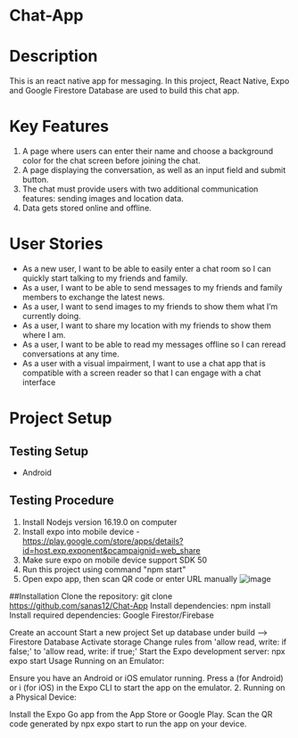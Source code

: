 # Chat-App
# Description
This is an react native app for messaging. In this project, React Native, Expo and Google Firestore Database are used to build this chat app.

# Key Features
1. A page where users can enter their name and choose a background color for the chat screen
before joining the chat.
2. A page displaying the conversation, as well as an input field and submit button.
3. The chat must provide users with two additional communication features: sending images
and location data.
4. Data gets stored online and offline.

# User Stories
- As a new user, I want to be able to easily enter a chat room so I can quickly start talking to my
friends and family.
- As a user, I want to be able to send messages to my friends and family members to exchange
the latest news.
- As a user, I want to send images to my friends to show them what I’m currently doing.
- As a user, I want to share my location with my friends to show them where I am.
- As a user, I want to be able to read my messages offline so I can reread conversations at any
time.
- As a user with a visual impairment, I want to use a chat app that is compatible with a screen
reader so that I can engage with a chat interface

# Project Setup
## Testing Setup
- Android


## Testing Procedure
1. Install Nodejs version 16.19.0 on computer
2. Install expo into mobile device - https://play.google.com/store/apps/details?id=host.exp.exponent&pcampaignid=web_share
3. Make sure expo on mobile device support SDK 50
4. Run this project using command "npm start"
5. Open expo app, then scan QR code or enter URL manually
![image](https://github.com/CoderMCH/chat-app/assets/160289936/09581daf-fb15-4d4a-9b99-e4d59ff5505d)


##Installation
Clone the repository: git clone https://github.com/sanas12/Chat-App
Install dependencies: npm install
Install required dependencies:
Google Firestor/Firebase

Create an account
Start a new project
Set up database under build --> Firestore Database
Activate storage
Change rules from 'allow read, write: if false;' to 'allow read, write: if true;'
Start the Expo development server: npx expo start Usage
Running on an Emulator:

Ensure you have an Android or iOS emulator running. Press a (for Android) or i (for iOS) in the Expo CLI to start the app on the emulator. 2. Running on a Physical Device:

Install the Expo Go app from the App Store or Google Play. Scan the QR code generated by npx expo start to run the app on your device.

